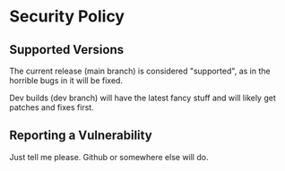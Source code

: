 # Security Policy

## Supported Versions

The current release (main branch) is considered "supported", as in the horrible bugs in it will be fixed.

Dev builds (dev branch) will have the latest fancy stuff and will likely get patches and fixes first.

## Reporting a Vulnerability

Just tell me please. Github or somewhere else will do.

